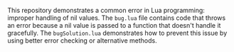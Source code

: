 This repository demonstrates a common error in Lua programming: improper handling of nil values.  The `bug.lua` file contains code that throws an error because a nil value is passed to a function that doesn't handle it gracefully. The `bugSolution.lua` demonstrates how to prevent this issue by using better error checking or alternative methods.